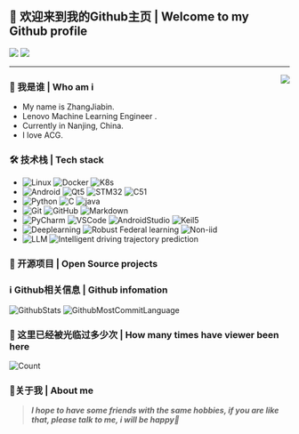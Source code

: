 ## 👋 欢迎来到我的Github主页 | Welcome to my Github profile

![](https://img.shields.io/github/followers/yolumia?style=social)
![](https://img.shields.io/github/stars/yolumia?style=social)

---
<img align="right" src="https://cdn.jsdelivr.net/gh/mouyase/mouyase@master/image/cover.jpg" />

### 🥰 我是谁 | Who am i

- My name is ZhangJiabin.
- Lenovo Machine Learning Engineer .
- Currently in Nanjing, China.
- I love ACG.

### 🛠 技术栈 | Tech stack

- ![Linux](https://img.shields.io/badge/Linux-333333?style=flat&logo=Linux&logoColor=FCC624)
![Docker](https://img.shields.io/badge/Docker-333333?style=flat&logo=docker&logoColor=2496ED)
![K8s](https://img.shields.io/badge/K8s-333333?style=flat&logo=K8s&logoColor=2496ED)
- ![Android](https://img.shields.io/badge/Android-333333?style=flat&logo=Android&logoColor=57DF1E)
![Qt5](https://img.shields.io/badge/Qt5-333333?style=flat&logo=Qt&logoColor=37DF1E)
![STM32](https://img.shields.io/badge/STM32-333333?style=flat&logo=STM32&logoColor=E34F26)
![C51](https://img.shields.io/badge/C51-333333?style=flat&logo=mcu&logoColor=1572B6)
- ![Python](https://img.shields.io/badge/Python-333333?style=flat&logo=Python&logoColor=FFFF01)
![C](https://img.shields.io/badge/C/C++-333333?style=flat&logo=C&logoColor=FFFFFF)
![java](https://img.shields.io/badge/Java-333333?style=flat&logo=java&logoColor=003B57)
- ![Git](https://img.shields.io/badge/Git-333333?style=flat&logo=git&logoColor=F05032)
![GitHub](https://img.shields.io/badge/GitHub-333333?style=flat&logo=github&logoColor=81717)
![Markdown](https://img.shields.io/badge/Markdown-333333?style=flat&logo=markdown&logoColor=9F9F9F)
- ![PyCharm](https://img.shields.io/badge/PyCharm-333333?style=flat&logo=PyCharm&logoColor=009797)
![VSCode](https://img.shields.io/badge/VSCode-333333?style=flat&logo=visualstudiocode&logoColor=007ACC)
![AndroidStudio](https://img.shields.io/badge/Android_Studio-333333?style=flat&logo=AndroidStudio&logoColor=57DF1E)
![Keil5](https://img.shields.io/badge/Keil5-333333?style=flat&logo=keil5&logoColor=31A8FF)
- ![Deeplearning](https://img.shields.io/badge/Deeplearning-333333?style=flat&logo=Deeplearning&logoColor=000000)
![Robust Federal learning](https://img.shields.io/badge/Robust_Federal_Learning-333333?style=flat&logo=FL&logoColor=000000)
![Non-iid](https://img.shields.io/badge/Non_iid-333333?style=flat&logo=Non-iid&logoColor=000000)
- ![LLM](https://img.shields.io/badge/LLM-333333?style=flat&logo=GML&logoColor=000000)
![Intelligent driving trajectory prediction](https://img.shields.io/badge/Intelligent_driving_trajectory_prediction-333333?style=flat&logo=GML&logoColor=000000)


### 📂 开源项目 | Open Source projects


### ℹ️ Github相关信息 | Github infomation

![GithubStats](https://github-profile-summary-cards.vercel.app/api/cards/stats?username=yolumia&theme=github)
![GithubMostCommitLanguage](https://github-profile-summary-cards.vercel.app/api/cards/most-commit-language?username=yolumia&theme=github)

### 🔢 这里已经被光临过多少次 | How many times have viewer been here
![Count](https://count.getloli.com/get/@yolumia?theme=gelbooru)

### 💖关于我 | About me
<!--
![Weibo]()
![Steam]()
![Xbox]()
![PlayStation]()
![Twitter]()
![Telegram]()
-->
> ***I hope to have some friends with the same hobbies, if you are like that, please talk to me, i will be happy🥳***
